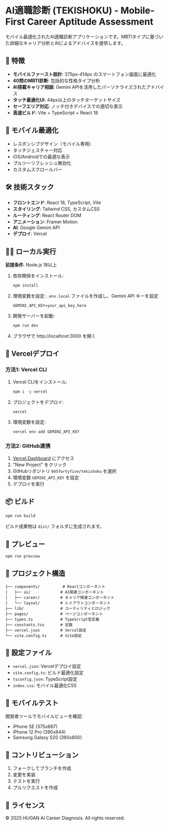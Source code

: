 # AI適職診断 (TEKISHOKU) - Mobile-First Career Aptitude Assessment

モバイル最適化されたAI適職診断アプリケーションです。MBTIタイプに基づいた詳細なキャリア分析とAIによるアドバイスを提供します。

## 🚀 特徴

- **モバイルファースト設計**: 375px-414px のスマートフォン画面に最適化
- **40問のMBTI診断**: 包括的な性格タイプ分析
- **AI搭載キャリア相談**: Gemini APIを活用したパーソナライズされたアドバイス
- **タッチ最適化UI**: 44px以上のタッチターゲットサイズ
- **セーフエリア対応**: ノッチ付きデバイスでの適切な表示
- **高速ビルド**: Vite + TypeScript + React 18

## 📱 モバイル最適化

- レスポンシブデザイン（モバイル専用）
- タッチジェスチャー対応
- iOS/Androidでの最適な表示
- プルツーリフレッシュ無効化
- カスタムスクロールバー

## 🛠 技術スタック

- **フロントエンド**: React 18, TypeScript, Vite
- **スタイリング**: Tailwind CSS, カスタムCSS
- **ルーティング**: React Router DOM
- **アニメーション**: Framer Motion
- **AI**: Google Gemini API
- **デプロイ**: Vercel

## 🏃‍♂️ ローカル実行

**前提条件**: Node.js 18以上

1. 依存関係をインストール:
   ```bash
   npm install
   ```

2. 環境変数を設定:
   `.env.local` ファイルを作成し、Gemini API キーを設定
   ```
   GEMINI_API_KEY=your_api_key_here
   ```

3. 開発サーバーを起動:
   ```bash
   npm run dev
   ```

4. ブラウザで http://localhost:3000 を開く

## 🚀 Vercelデプロイ

### 方法1: Vercel CLI

1. Vercel CLIをインストール:
   ```bash
   npm i -g vercel
   ```

2. プロジェクトをデプロイ:
   ```bash
   vercel
   ```

3. 環境変数を設定:
   ```bash
   vercel env add GEMINI_API_KEY
   ```

### 方法2: GitHub連携

1. [Vercel Dashboard](https://vercel.com/dashboard) にアクセス
2. "New Project" をクリック
3. GitHubリポジトリ `045fortyfive/tekishoku` を選択
4. 環境変数 `GEMINI_API_KEY` を設定
5. デプロイを実行

## 📦 ビルド

```bash
npm run build
```

ビルド成果物は `dist/` フォルダに生成されます。

## 🧪 プレビュー

```bash
npm run preview
```

## 📁 プロジェクト構造

```
├── components/          # Reactコンポーネント
│   ├── ai/             # AI関連コンポーネント
│   ├── career/         # キャリア関連コンポーネント
│   └── layout/         # レイアウトコンポーネント
├── lib/                # ユーティリティとロジック
├── pages/              # ページコンポーネント
├── types.ts            # TypeScript型定義
├── constants.tsx       # 定数
├── vercel.json         # Vercel設定
└── vite.config.ts      # Vite設定
```

## 🔧 設定ファイル

- `vercel.json`: Vercelデプロイ設定
- `vite.config.ts`: ビルド最適化設定
- `tsconfig.json`: TypeScript設定
- `index.css`: モバイル最適化CSS

## 📱 モバイルテスト

開発者ツールでモバイルビューを確認:
- iPhone SE (375x667)
- iPhone 12 Pro (390x844)
- Samsung Galaxy S20 (360x800)

## 🤝 コントリビューション

1. フォークしてブランチを作成
2. 変更を実装
3. テストを実行
4. プルリクエストを作成

## 📄 ライセンス

© 2025 HUGAN AI Career Diagnosis. All rights reserved.

